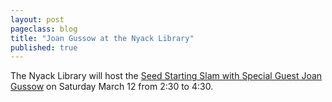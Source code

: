 ```yaml
---
layout: post
pageclass: blog
title: "Joan Gussow at the Nyack Library"
published: true
---
```

The Nyack Library will host the [Seed Starting Slam with Special Guest Joan Gussow](http://nyacklibrary.evanced.info/signup/EventDetails.aspx?EventId=15973&lib=#) on Saturday March 12 from 2:30 to 4:30.


